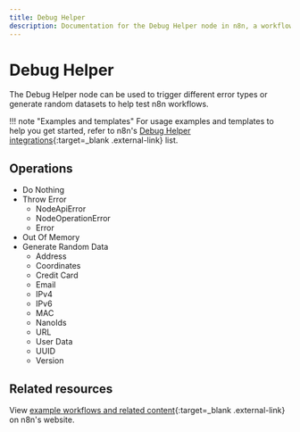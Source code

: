 ```yaml
---
title: Debug Helper
description: Documentation for the Debug Helper node in n8n, a workflow automation platform. Includes guidance on usage, and links to examples.
---
```


# Debug Helper

The Debug Helper node can be used to trigger different error types or generate random datasets to help test n8n workflows.


!!! note "Examples and templates"
	For usage examples and templates to help you get started, refer to n8n's [Debug Helper integrations](https://n8n.io/integrations/debughelper/){:target=_blank .external-link} list.

## Operations

* Do Nothing
* Throw Error
  * NodeApiError
  * NodeOperationError
  * Error
* Out Of Memory
* Generate Random Data
  * Address
  * Coordinates
  * Credit Card
  * Email
  * IPv4
  * IPv6
  * MAC
  * NanoIds
  * URL
  * User Data
  * UUID
  * Version

## Related resources

View [example workflows and related content](https://n8n.io/integrations/debughelper/){:target=_blank .external-link} on n8n's website.
